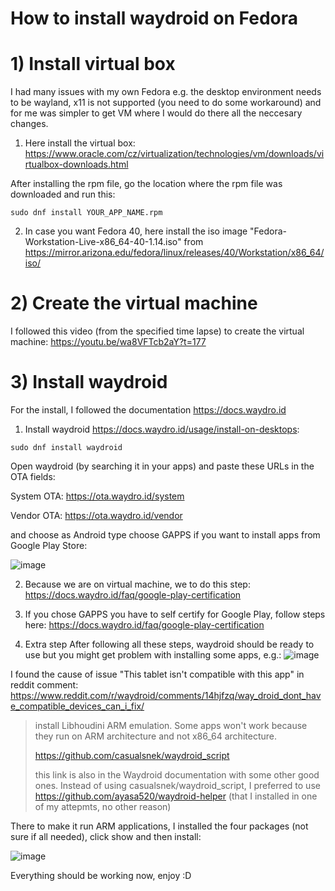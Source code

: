 # How to install waydroid on Fedora

# 1) Install virtual box
I had many issues with my own Fedora e.g. the desktop environment needs to be wayland, x11 is not supported (you need to do some workaround) and for me was simpler to get VM where I would do there all the neccesary changes.

1) Here install the virtual box: https://www.oracle.com/cz/virtualization/technologies/vm/downloads/virtualbox-downloads.html

After installing the rpm file, go the location where the rpm file was downloaded and run this:

```
sudo dnf install YOUR_APP_NAME.rpm
```
2) In case you want Fedora 40, here install the iso image "Fedora-Workstation-Live-x86_64-40-1.14.iso" from https://mirror.arizona.edu/fedora/linux/releases/40/Workstation/x86_64/iso/



# 2) Create the virtual machine
I followed this video (from the specified time lapse) to create the virtual machine: https://youtu.be/wa8VFTcb2aY?t=177

# 3) Install waydroid
For the install, I followed the documentation https://docs.waydro.id

1) Install waydroid https://docs.waydro.id/usage/install-on-desktops:
```
sudo dnf install waydroid
```

Open waydroid (by searching it in your apps) and paste these URLs in the OTA fields:

System OTA: https://ota.waydro.id/system

Vendor OTA: https://ota.waydro.id/vendor

and choose as Android type choose GAPPS if you want to install apps from Google Play Store:

![image](https://github.com/user-attachments/assets/84e492c3-61a2-41ad-81ad-0aebf676a47c)

2) Because we are on virtual machine, we to do this step: https://docs.waydro.id/faq/google-play-certification

3) If you chose GAPPS
you have to self certify for Google Play, follow steps here: https://docs.waydro.id/faq/google-play-certification

4) Extra step
After following all these steps, waydroid should be ready to use but you might get problem with installing some apps, e.g.:
![image](https://github.com/user-attachments/assets/c8b313ef-ea94-4630-9c67-d42d0aca634d)

I found the cause of issue "This tablet isn't compatible with this app" in reddit comment: https://www.reddit.com/r/waydroid/comments/14hjfzq/way_droid_dont_have_compatible_devices_can_i_fix/

> install Libhoudini ARM emulation. Some apps won't work because they run on ARM architecture and not x86_64 architecture.
>
> https://github.com/casualsnek/waydroid_script
>
> this link is also in the Waydroid documentation with some other good ones.
Instead of using casualsnek/waydroid_script, I preferred to use https://github.com/ayasa520/waydroid-helper (that I installed in one of my attepmts, no other reason)

There to make it run ARM applications, I installed the four packages (not sure if all needed), click show and then install:

![image](https://github.com/user-attachments/assets/4b7d59c9-9136-456a-9032-0929010c5da2)
 

Everything should be working now, enjoy :D

